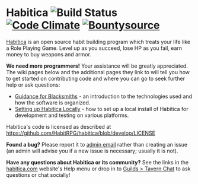 Habitica ![Build Status](https://github.com/HabitRPG/habitica/workflows/Test/badge.svg) [![Code Climate](https://codeclimate.com/github/HabitRPG/habitrpg.svg)](https://codeclimate.com/github/HabitRPG/habitrpg) [![Bountysource](https://api.bountysource.com/badge/tracker?tracker_id=68393)](https://www.bountysource.com/trackers/68393-habitrpg?utm_source=68393&utm_medium=shield&utm_campaign=TRACKER_BADGE)
===============

[Habitica](https://habitica.com) is an open source habit building program which treats your life like a Role Playing Game. Level up as you succeed, lose HP as you fail, earn money to buy weapons and armor.

**We need more programmers!** Your assistance will be greatly appreciated. The wiki pages below and the additional pages they link to will tell you how to get started on contributing code and where you can go to seek further help or ask questions:
* [Guidance for Blacksmiths](http://habitica.fandom.com/wiki/Guidance_for_Blacksmiths) - an introduction to the technologies used and how the software is organized.
* [Setting up Habitica Locally](http://habitica.fandom.com/wiki/Setting_up_Habitica_Locally) - how to set up a local install of Habitica for development and testing on various platforms.

Habitica's code is licensed as described at https://github.com/HabitRPG/habitica/blob/develop/LICENSE

**Found a bug?** Please report it to [admin email](mailto:admin@habitica.com) rather than creating an issue (an admin will advise you if a new issue is necessary; usually it is not).

**Have any questions about Habitica or its community?** See the links in the [habitica.com](https://habitica.com) website's Help menu or drop in to [Guilds > Tavern Chat](https://habitica.com/groups/tavern) to ask questions or chat socially!
